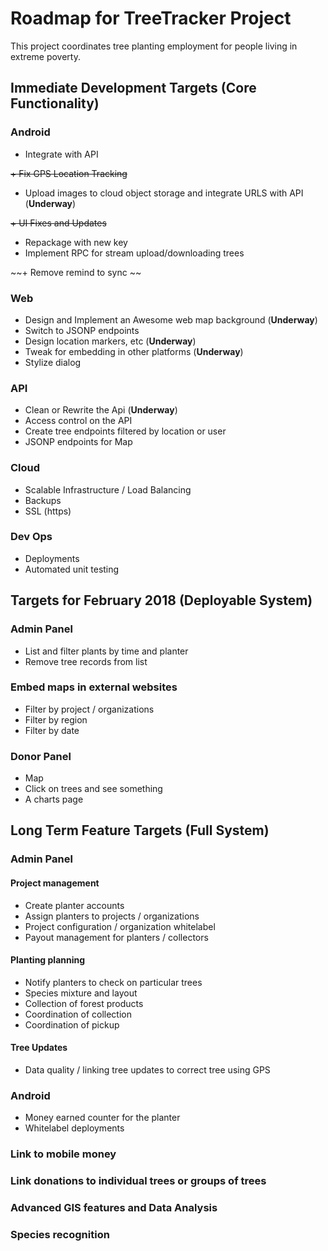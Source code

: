 # Roadmap for TreeTracker Project

This project coordinates tree planting employment for people living in extreme poverty.

## Immediate Development Targets (Core Functionality)

### Android
+ Integrate with API

~~+ Fix GPS Location Tracking~~

+ Upload images to cloud object storage and integrate URLS with API (**Underway**)

~~+ UI Fixes and Updates~~

+ Repackage with new key
+ Implement RPC for stream upload/downloading trees

~~+ Remove remind to sync ~~

### Web
+ Design and Implement an Awesome web map background (**Underway**)
+ Switch to JSONP endpoints
+ Design location markers, etc (**Underway**)
+ Tweak for embedding in other platforms (**Underway**)
+ Stylize dialog

### API
+ Clean or Rewrite the Api (**Underway**)
+ Access control on the API
+ Create tree endpoints filtered by location or user
+ JSONP endpoints for Map

### Cloud
+ Scalable Infrastructure / Load Balancing
+ Backups
+ SSL (https)

### Dev Ops
+ Deployments
+ Automated unit testing

## Targets for February 2018 (Deployable System)

### Admin Panel
+ List and filter plants by time and planter
+ Remove tree records from list

### Embed maps in external websites
+ Filter by project / organizations
+ Filter by region
+ Filter by date

### Donor Panel 
+ Map
+ Click on trees and see something
+ A charts page

## Long Term Feature Targets  (Full System)

### Admin Panel
#### Project management
+ Create planter accounts
+ Assign planters to projects / organizations
+ Project configuration / organization whitelabel
+ Payout management for planters / collectors
#### Planting planning
+ Notify planters to check on particular trees
+ Species mixture and layout
+ Collection of forest products
+ Coordination of collection
+ Coordination of pickup

#### Tree Updates
+ Data quality / linking tree updates to correct tree using GPS

### Android
+ Money earned counter for the planter
+ Whitelabel deployments

### Link to mobile money

### Link donations to individual trees or groups of trees

### Advanced GIS features and Data Analysis

### Species recognition

